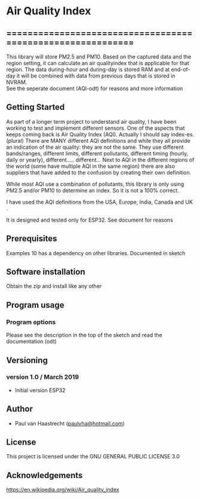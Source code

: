 # Air Quality Index

## ===========================================================

This library will store PM2.5 and PM10. Based on the captured data and
the region setting, it can calculate an air qualityindex that is applicable
for that region. The data during-hour and during-day is stored RAM and
at end-of-day it will be combined with data from previous days that is stored in NVRAM.
<br> See the seperate document (AQI-odt) for reasons and more information

## Getting Started

As part of a longer term project to understand air quality, I have been working
to test and implement  different sensors. One of the aspects that keeps coming back
is Air Quality Index (AQI). Actually I should say index-es. (plural)
There are MANY different AQI definitions and while they all provide an
indication of the air quality: they are not the same. They use different
bands/ranges, different limits, different pollutants, different timing
(hourly, daily or yearly), different….. different…
Next to AQI in the different regions of the world (some have multiple AQI
in the same region) there are also suppliers that have added
to the confusion by creating their own definition.

While most AQI use a combination of pollutants, this library is only using
PM2.5 and/or PM10 to determine an index. So it is not a 100% correct.

I have used the AQI definitions from the USA, Europe, India, Canada and UK .

It is designed and tested only for ESP32. See document for reasons

## Prerequisites
Examples 10 has a dependency on other libraries. Documented in sketch

## Software installation
Obtain the zip and install like any other

## Program usage
### Program options
Please see the description in the top of the sketch and read the documentation (odt)

## Versioning

### version 1.0 / March 2019
 * Initial version ESP32

## Author
 * Paul van Haastrecht (paulvha@hotmail.com)

## License
This project is licensed under the GNU GENERAL PUBLIC LICENSE 3.0

## Acknowledgements
https://en.wikipedia.org/wiki/Air_quality_index <br>

